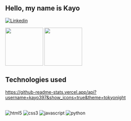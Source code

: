 ## Hello, my name is Kayo
[![Linkedin](https://img.shields.io/badge/LinkedIn-0077B5?style=for-the-badge&logo=linkedin&logoColor=white)](https://www.linkedin.com/in/kayo-guilherme-576492277/)

<div>
  <img height="120em" src='https://github-readme-stats.vercel.app/api?username=kayo397&show_icons=true&theme=tokyonight'/>
  <img height="120em" src='https://github-readme-stats.vercel.app/api/top-langs/?username=kayo397&layout=compact&langs_count=7&theme=tokyonight'/>
</div>

## Technologies used 
https://github-readme-stats.vercel.app/api?username=kayo397&show_icons=true&theme=tokyonight
<div style="display: inline_block"><br/>
    <img align="center" alt="html5" src="https://img.shields.io/badge/HTML5-E34F26?style=for-the-badge&logo=html5&logoColor=white" />
    <img align="center" alt="css3" src="https://img.shields.io/badge/CSS3-1572B6?style=for-the-badge&logo=css3&logoColor=white" />
    <img align="center" alt="javascript" src="https://img.shields.io/badge/JavaScript-323330?style=for-the-badge&logo=javascript&logoColor=F7DF1E" />
    <img align="center" alt="python" src="https://img.shields.io/badge/Python-3776AB?style=for-the-badge&logo=python&logoColor=white" />
</div>
